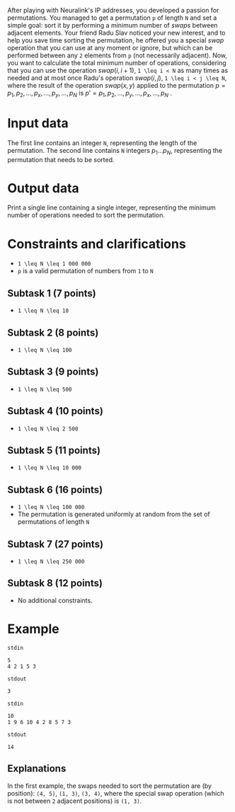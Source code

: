 After playing with Neuralink's IP addresses, you developed a passion for permutations. You managed to get a permutation `p` of length `N` and set a simple goal: sort it by performing a minimum number of *swaps* between adjacent elements. Your friend Radu Slav noticed your new interest, and to help you save time sorting the permutation, he offered you a special *swap* operation that you can use at any moment or ignore, but which can be performed between any `2` elements from `p` (not necessarily adjacent). Now, you want to calculate the total minimum number of operations, considering that you can use the operation $swap(i, i + 1)$, `1 \leq i < N` as many times as needed and at most once Radu's operation $swap(i, j)$, `1 \leq i < j \leq N`, where the result of the operation $swap(x, y)$ applied to the permutation $p = p_1, p_2, ... , p_x, ... , p_y, ..., p_N$ is $p' = p_1, p_2, ... , p_y, ... , p_x, ..., p_N$ .

# Input data
The first line contains an integer `N`, representing the length of the permutation.
The second line contains `N` integers $p_1 ... p_N$, representing the permutation that needs to be sorted.

# Output data
Print a single line containing a single integer, representing the minimum number of operations needed to sort the permutation.

# Constraints and clarifications

* `1 \leq N \leq 1 000 000`
* `p` is a valid permutation of numbers from `1` to `N`
## Subtask 1 (7 points)
* `1 \leq N \leq 10`
## Subtask 2 (8 points)
* `1 \leq N \leq 100`
## Subtask 3 (9 points)
* `1 \leq N \leq 500`
## Subtask 4 (10 points)
* `1 \leq N \leq 2 500`
## Subtask 5 (11 points)
* `1 \leq N \leq 10 000`
## Subtask 6 (16 points)
* `1 \leq N \leq 100 000`
* The permutation is generated uniformly at random from the set of permutations of length `N`
## Subtask 7 (27 points)
* `1 \leq N \leq 250 000`
## Subtask 8 (12 points)
* No additional constraints.

# Example

`stdin`

```
5
4 2 1 5 3
```

`stdout`

```
3
```

`stdin`

```
10
1 9 6 10 4 2 8 5 7 3
```

`stdout`

```
14
```

Explanations
---

In the first example, the swaps needed to sort the permutation are (by position): `(4, 5)`, `(1, 3)`, `(3, 4)`, where the special swap operation (which is not between `2` adjacent positions) is `(1, 3)`.